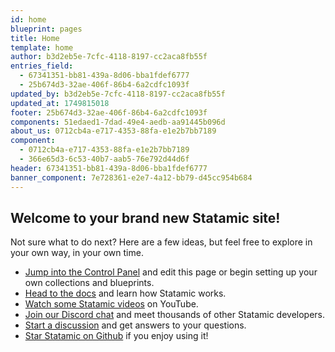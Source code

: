 ```yaml
---
id: home
blueprint: pages
title: Home
template: home
author: b3d2eb5e-7cfc-4118-8197-cc2aca8fb55f
entries_field:
  - 67341351-bb81-439a-8d06-bba1fdef6777
  - 25b674d3-32ae-406f-86b4-6a2cdfc1093f
updated_by: b3d2eb5e-7cfc-4118-8197-cc2aca8fb55f
updated_at: 1749815018
footer: 25b674d3-32ae-406f-86b4-6a2cdfc1093f
components: 51edaed1-7dad-49e4-aedb-aa91445b096d
about_us: 0712cb4a-e717-4353-88fa-e1e2b7bb7189
component:
  - 0712cb4a-e717-4353-88fa-e1e2b7bb7189
  - 366e65d3-6c53-40b7-aab5-76e792d44d6f
header: 67341351-bb81-439a-8d06-bba1fdef6777
banner_component: 7e728361-e2e7-4a12-bb79-d45cc954b684
---
```

## Welcome to your brand new Statamic site!

Not sure what to do next? Here are a few ideas, but feel free to explore in your own way, in your own time.

- [Jump into the Control Panel](/cp) and edit this page or begin setting up your own collections and blueprints.
- [Head to the docs](https://statamic.dev) and learn how Statamic works.
- [Watch some Statamic videos](https://youtube.com/statamic) on YouTube.
- [Join our Discord chat](https://statamic.com/discord) and meet thousands of other Statamic developers.
- [Start a discussion](https://github.com/statamic/cms/discussions) and get answers to your questions.
- [Star Statamic on Github](https://github.com/statamic/cms) if you enjoy using it!
